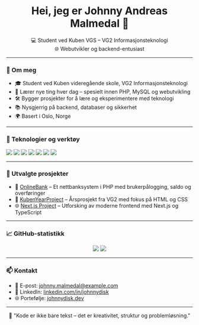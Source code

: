 <h1 align="center">Hei, jeg er Johnny Andreas Malmedal 👋</h1>
<p align="center">💻 Student ved Kuben VGS – VG2 Informasjonsteknologi<br>🌐 Webutvikler og backend-entusiast</p>

---

### 🚀 Om meg

- 🎓 Student ved Kuben videregående skole, VG2 Informasjonsteknologi
- 🧠 Lærer nye ting hver dag – spesielt innen PHP, MySQL og webutvikling
- 🛠️ Bygger prosjekter for å lære og eksperimentere med teknologi
- 📚 Nysgjerrig på backend, databaser og sikkerhet
- 🌍 Basert i Oslo, Norge

---

### 🧰 Teknologier og verktøy

<p align="left">
  <img src="https://img.shields.io/badge/PHP-777BB4?style=for-the-badge&logo=php&logoColor=white" />
  <img src="https://img.shields.io/badge/MySQL-4479A1?style=for-the-badge&logo=mysql&logoColor=white" />
  <img src="https://img.shields.io/badge/HTML5-E34F26?style=for-the-badge&logo=html5&logoColor=white" />
  <img src="https://img.shields.io/badge/CSS3-1572B6?style=for-the-badge&logo=css3&logoColor=white" />
  <img src="https://img.shields.io/badge/JavaScript-F7DF1E?style=for-the-badge&logo=javascript&logoColor=black" />
  <img src="https://img.shields.io/badge/Next.js-000000?style=for-the-badge&logo=nextdotjs&logoColor=white" />
  <img src="https://img.shields.io/badge/Visual%20Studio%20Code-007ACC?style=for-the-badge&logo=visualstudiocode&logoColor=white" />
</p>

---

### 📌 Utvalgte prosjekter

- 🔐 [OnlineBank](https://github.com/JohnnyDisk/OnlineBank) – Et nettbanksystem i PHP med brukerpålogging, saldo og overføringer
- 🧾 [KubenYearProject](https://github.com/JohnnyDisk/KubenYearProject) – Årsprosjekt fra VG2 med fokus på HTML og CSS
- 🌐 [Next.js Project](https://github.com/JohnnyDisk/Next.js-project) – Utforsking av moderne frontend med Next.js og TypeScript

---

### 📈 GitHub-statistikk

<p align="center">
  <img src="https://github-readme-stats.vercel.app/api?username=JohnnyDisk&show_icons=true&theme=tokyonight" />
  <img src="https://github-readme-streak-stats.herokuapp.com/?user=JohnnyDisk&theme=tokyonight" />
</p>

---

### 📫 Kontakt

- 📧 E-post: [johnny.malmedal@example.com](mailto:johnny.malmedal@example.com)
- 💼 LinkedIn: [linkedin.com/in/johnnydisk](https://www.linkedin.com/in/johnnydisk)
- 🌐 Portefølje: [johnnydisk.dev](https://johnnydisk.dev)

---

<p align="center">🧠 "Kode er ikke bare tekst – det er kreativitet, struktur og problemløsning."</p>
